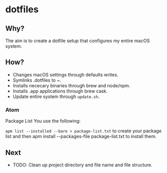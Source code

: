 # dotfiles

## Why?
The aim is to create a dotfile setup that configures my entire macOS system.

## How?
- Changes macOS settings through defaults writes.
- Symlinks .dotfiles to ~.
- Installs nececary binaries through brew and node/npm.
- Installs .app applications through brew cask.
- Update entire system through `update.sh`.

### Atom
Package List
You use the following:

`apm list --installed --bare > package-list.txt`
to create your package list and then apm install --packages-file package-list.txt to install them.

## Next

- TODO: Clean up project directory and file name and file structure.
